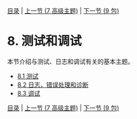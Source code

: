 [目录](../Contents.md) \| [上一节 (7 高级主题)](../07_Advanced_Topics/00_Overview.md) \| [下一节 (9 包)](../09_Packages/00_Overview.md)

# 8. 测试和调试

本节介绍与测试、日志和调试有关的基本主题。

* [8.1 测试](01_Testing.md)
* [8.2 日志，错误处理和诊断](02_Logging.md)
* [8.3 调试](03_Debugging.md)

[目录](../Contents.md) \| [上一节 (7 高级主题)](../07_Advanced_Topics/00_Overview.md) \| [下一节 (9 包)](../09_Packages/00_Overview.md)

